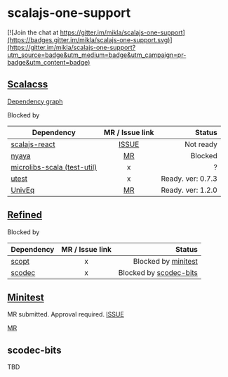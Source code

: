 # scalajs-one-support

[![Join the chat at https://gitter.im/mikla/scalajs-one-support](https://badges.gitter.im/mikla/scalajs-one-support.svg)](https://gitter.im/mikla/scalajs-one-support?utm_source=badge&utm_medium=badge&utm_campaign=pr-badge&utm_content=badge)

## [Scalacss](https://github.com/japgolly/scalacss)

[Dependency graph](https://gist.github.com/mikla/56bb6361fc3a1550cf79bf50387cf3f4)

Blocked by

| Dependency | MR / Issue link | Status |
| ---------- |:---------------:| ------:|
| [scalajs-react](https://github.com/japgolly/scalajs-react)  | [ISSUE](https://github.com/japgolly/scalajs-react/issues/599) | Not ready |
| [nyaya](https://github.com/japgolly/nyaya) | [MR](https://github.com/japgolly/nyaya/pull/77) | Blocked |
| [microlibs-scala (test-util)](https://github.com/japgolly/microlibs-scala) | x | ? | 
| [utest](https://github.com/lihaoyi/utest) | x | Ready. ver: 0.7.3 |
| [UnivEq](https://github.com/japgolly/univeq) | [MR](https://github.com/japgolly/univeq/pull/41) | Ready. ver: 1.2.0 |

## [Refined](https://github.com/fthomas/refined)

Blocked by

| Dependency | MR / Issue link | Status |
| ---------- |:---------------:| ------:|
| [scopt](https://github.com/scopt/scopt) | x | Blocked by [minitest](#minitest) |
| [scodec](https://github.com/scodec/scodec) | x |Blocked by [scodec-bits](#scodec-bits) |


## [Minitest](https://github.com/monix/minitest)
MR submitted. Approval required.
[ISSUE](https://github.com/monix/minitest/issues/43)

[MR](https://github.com/monix/minitest/pull/50)

## scodec-bits
TBD
